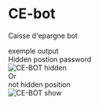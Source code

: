 # CE-bot
Caisse d'epargne bot  

exemple output  
Hidden postion password  
![CE-BOT hidden](https://i.ibb.co/0XzzgVc/Capture-du-2018-11-25-22-33-24.png)  
Or  
not hidden position  
![CE-BOT show](https://i.ibb.co/mhVMXfP/Capture-du-2018-11-25-22-38-35.png)
